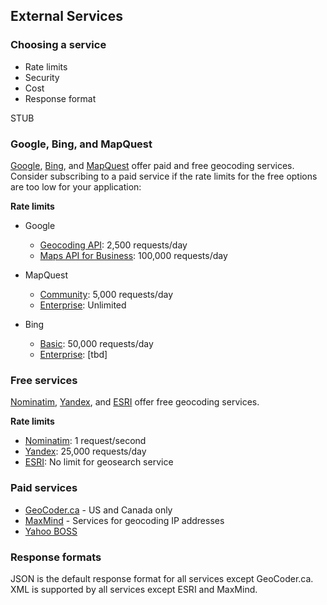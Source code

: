 ## External Services

### Choosing a service
* Rate limits
* Security
* Cost
* Response format

STUB

### Google, Bing, and MapQuest
[Google](https://developers.google.com/maps/documentation/geocoding/), [Bing](http://www.microsoft.com/maps/), and [MapQuest](http://www.mapquestapi.com/geocoding/) offer paid and free geocoding services. Consider subscribing to a paid service if the rate limits for the free options are too low for your application:

**Rate limits**
* Google
  * [Geocoding API](https://developers.google.com/maps/documentation/geocoding/#Limits): 2,500 requests/day
  * [Maps API for Business](https://developers.google.com/maps/documentation/business/): 100,000 requests/day

* MapQuest
  * [Community](http://developer.mapquest.com/web/tools/getting-started/terms-overview): 5,000 requests/day
  * [Enterprise](http://developer.mapquest.com/web/tools/getting-started/terms-overview): Unlimited

* Bing
  * [Basic](http://www.microsoft.com/maps/product/terms.html): 50,000 requests/day
  * [Enterprise](http://www.microsoft.com/maps/product/terms.html): [tbd]

### Free services
[Nominatim](http://wiki.openstreetmap.org/wiki/Nominatim), [Yandex](http://api.yandex.com/maps/doc/jsapi/2.x/ref/reference/geocode.xml), and [ESRI](http://resources.arcgis.com/en/help/arcgis-online-geocoding-rest-api/) offer free geocoding services.

**Rate limits**
* [Nominatim](http://wiki.openstreetmap.org/wiki/Nominatim_usage_policy): 1 request/second
* [Yandex](http://legal.yandex.com.tr/maps_api/): 25,000 requests/day
* [ESRI](http://www.esri.com/software/arcgis/arcgisonline/services/geoservices): No limit for geosearch service

### Paid services
* [GeoCoder.ca](http://geocoder.ca/?services=1) - US and Canada only
* [MaxMind](http://www.maxmind.com/en/web_services) - Services for geocoding IP
  addresses
* [Yahoo BOSS](http://developer.yahoo.com/boss/geo/)

### Response formats
JSON is the default response format for all services except GeoCoder.ca. XML is supported by all services except ESRI and MaxMind.
